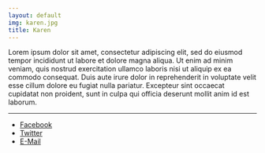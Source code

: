 ```yaml
---
layout: default
img: karen.jpg
title: Karen
---
```


Lorem ipsum dolor sit amet, consectetur adipiscing elit, sed do eiusmod tempor incididunt ut labore et dolore magna aliqua. Ut enim ad minim veniam, quis nostrud exercitation ullamco laboris nisi ut aliquip ex ea commodo consequat. Duis aute irure dolor in reprehenderit in voluptate velit esse cillum dolore eu fugiat nulla pariatur. Excepteur sint occaecat cupidatat non proident, sunt in culpa qui officia deserunt mollit anim id est laborum.


<hr class="intro-divider">
<div>
  <ul class="list-inline">
    <li>
      <a href="https://www.facebook.com/kssullivan" class="btn btn-default btn-xs" target="_blank">
      <i class="fa fa-facebook fa-fw"></i> <span class="network-name">Facebook</span></a>
    </li>
    <li>
      <a href="https://twitter.com/Sully6Karen" class="btn btn-default btn-xs" target="_blank">
      <i class="fa fa-twitter fa-fw"></i><span class="network-name">Twitter</span></a>
    </li>
    <li>
      <a href="mailto:karen@sullivans.co" class="btn btn-default btn-xs" target="_blank">
      <i class="fa fa-envelope fa-fw"></i><span class="network-name"> E-Mail</span></a>
    </li>
  </ul>
</div>


